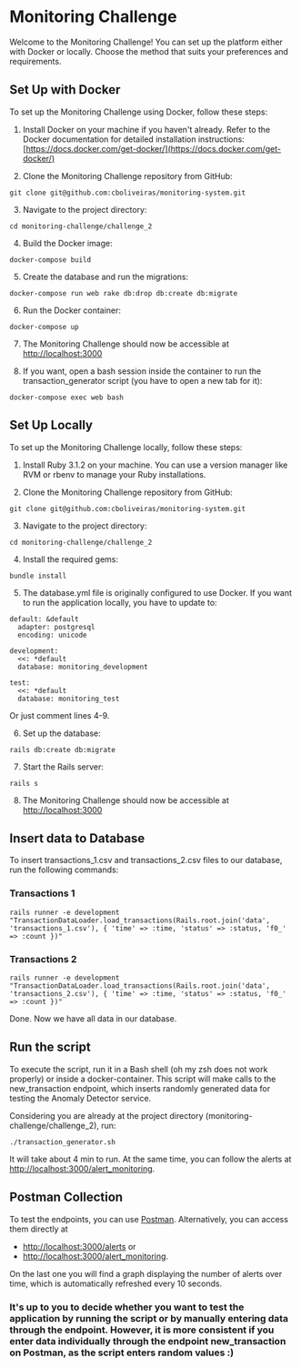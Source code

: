 # Monitoring Challenge

Welcome to the Monitoring Challenge! You can set up the platform either with Docker or locally. Choose the method that suits your preferences and requirements.

## Set Up with Docker

To set up the Monitoring Challenge using Docker, follow these steps:

1. Install Docker on your machine if you haven't already. Refer to the Docker documentation for detailed installation instructions: [https://docs.docker.com/get-docker/](https://docs.docker.com/get-docker/)

2. Clone the Monitoring Challenge repository from GitHub:

```git clone git@github.com:cboliveiras/monitoring-system.git```

3. Navigate to the project directory:

```cd monitoring-challenge/challenge_2```

4. Build the Docker image:

```docker-compose build```

5. Create the database and run the migrations:

```docker-compose run web rake db:drop db:create db:migrate```

6. Run the Docker container:

```docker-compose up```

7. The Monitoring Challenge should now be accessible at [http://localhost:3000](http://localhost:3000)

8.  If you want, open a bash session inside the container to run the transaction_generator script (you have to open a new tab for it):

```docker-compose exec web bash```

## Set Up Locally

To set up the Monitoring Challenge locally, follow these steps:

1. Install Ruby 3.1.2 on your machine. You can use a version manager like RVM or rbenv to manage your Ruby installations.

2. Clone the Monitoring Challenge repository from GitHub:

```git clone git@github.com:cboliveiras/monitoring-system.git```

3. Navigate to the project directory:

```cd monitoring-challenge/challenge_2```

4. Install the required gems:

```bundle install```

5. The database.yml file is originally configured to use Docker. If you want to run the application locally, you have to update to:

```
default: &default
  adapter: postgresql
  encoding: unicode

development:
  <<: *default
  database: monitoring_development

test:
  <<: *default
  database: monitoring_test
```

Or just comment lines 4-9.

6. Set up the database:

```rails db:create db:migrate```

7. Start the Rails server:

```rails s```

8. The Monitoring Challenge should now be accessible at [http://localhost:3000](http://localhost:3000)


## Insert data to Database

To insert transactions_1.csv and transactions_2.csv files to our database, run the following commands:

### Transactions 1

```
rails runner -e development "TransactionDataLoader.load_transactions(Rails.root.join('data', 'transactions_1.csv'), { 'time' => :time, 'status' => :status, 'f0_' => :count })"
```

### Transactions 2

```
rails runner -e development "TransactionDataLoader.load_transactions(Rails.root.join('data', 'transactions_2.csv'), { 'time' => :time, 'status' => :status, 'f0_' => :count })"
```

Done. Now we have all data in our database.

## Run the script

To execute the script, run it in a Bash shell (oh my zsh does not work properly) or inside a docker-container. This script will make calls to the new_transaction endpoint, which inserts randomly generated data for testing the Anomaly Detector service.

Considering you are already at the project directory (monitoring-challenge/challenge_2), run:

```./transaction_generator.sh```

It will take about 4 min to run. At the same time, you can follow the alerts at [http://localhost:3000/alert_monitoring](http://localhost:3000/alert_monitoring).

## Postman Collection

To test the endpoints, you can use [Postman](https://cboliveiras.postman.co/workspace/New-Team-Workspace~1b824ad1-9e36-4ad8-a727-9110ae009b69/collection/18541010-862099a5-053e-4554-a021-a20090debd85?action=share&creator=18541010). Alternatively, you can access them directly at
- [http://localhost:3000/alerts](http://localhost:3000/alerts) or
- [http://localhost:3000/alert_monitoring](http://localhost:3000/alert_monitoring).

On the last one you will find a graph displaying the number of alerts over time, which is automatically refreshed every 10 seconds.

### It's up to you to decide whether you want to test the application by running the script or by manually entering data through the endpoint. However, it is more consistent if you enter data individually through the endpoint new_transaction on Postman, as the script enters random values :)
